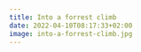 ```yaml
---
title: Into a forrest climb
date: 2022-04-10T08:17:33+02:00
image: into-a-forrest-climb.jpg
---
```


